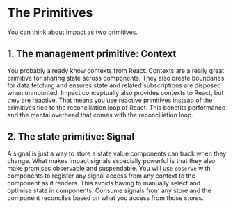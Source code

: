 # The Primitives

You can think about Impact as two primitives.

## 1. The management primitive: Context

You probably already know contexts from React. Contexts are a really great primitive for sharing state across components. They also create boundaries for data fetching and ensures state and related subscriptions are disposed when unmounted. Impact conceptually also provides contexts to React, but they are reactive. That means you use reactive primitives instead of the primitives tied to the reconciliation loop of React. This benefits performance and the mental overhead that comes with the reconciliation loop.

## 2. The state primitive: Signal

A signal is just a way to store a state value components can track when they change. What makes Impact signals especially powerful is that they also make promises observable and suspendable. You will use `observe` with components to register any signal access from any context to the component as it renders. This avoids having to manually select and optimise state in components. Consume signals from any store and the component reconciles based on what you access from those stores.


